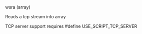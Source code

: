 <span style='color:var(--vscode-symbolIcon-methodForeground);'>wsra</span> (<span style='color:var(--vscode-symbolIcon-variableForeground);'>array</span>) 

Reads a tcp stream into array

TCP server support requires #define USE_SCRIPT_TCP_SERVER